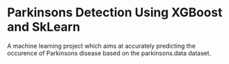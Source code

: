 # Parkinsons Detection Using XGBoost and SkLearn
 A machine learning project which aims at accurately predicting the occurence of Parkinsons disease based on the parkinsons.data dataset.
